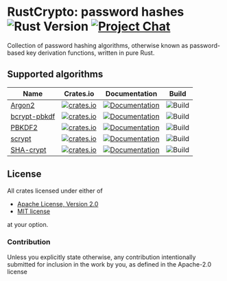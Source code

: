 # RustCrypto: password hashes ![Rust Version][rustc-image] [![Project Chat][chat-image]][chat-link]

Collection of password hashing algorithms, otherwise known as password-based key
derivation functions, written in pure Rust.

## Supported algorithms

| Name      | Crates.io  | Documentation | Build |
|-----------|------------|---------------|-------|
| [Argon2](https://en.wikipedia.org/wiki/Argon2)  | [![crates.io](https://img.shields.io/crates/v/argon2.svg)](https://crates.io/crates/argon2) | [![Documentation](https://docs.rs/argon2/badge.svg)](https://docs.rs/argon2) | ![Build](https://github.com/RustCrypto/password-hashes/workflows/argon2/badge.svg?branch=master&event=push) |
| [bcrypt-pbkdf](https://flak.tedunangst.com/post/bcrypt-pbkdf) | [![crates.io](https://img.shields.io/crates/v/bcrypt-pbkdf.svg)](https://crates.io/crates/bcrypt-pbkdf) | [![Documentation](https://docs.rs/bcrypt-pbkdf/badge.svg)](https://docs.rs/bcrypt-pbkdf) | ![Build](https://github.com/RustCrypto/password-hashes/workflows/bcrypt-pbkdf/badge.svg?branch=master&event=push) |
| [PBKDF2](https://en.wikipedia.org/wiki/PBKDF2)  | [![crates.io](https://img.shields.io/crates/v/pbkdf2.svg)](https://crates.io/crates/pbkdf2) | [![Documentation](https://docs.rs/pbkdf2/badge.svg)](https://docs.rs/pbkdf2) | ![Build](https://github.com/RustCrypto/password-hashes/workflows/pbkdf2/badge.svg?branch=master&event=push) |
| [scrypt](https://en.wikipedia.org/wiki/Scrypt)  | [![crates.io](https://img.shields.io/crates/v/scrypt.svg)](https://crates.io/crates/scrypt) | [![Documentation](https://docs.rs/scrypt/badge.svg)](https://docs.rs/scrypt) | ![Build](https://github.com/RustCrypto/password-hashes/workflows/scrypt/badge.svg?branch=master&event=push) |
| [SHA-crypt](https://www.akkadia.org/drepper/SHA-crypt.txt)    | [![crates.io](https://img.shields.io/crates/v/sha-crypt.svg)](https://crates.io/crates/sha-crypt) | [![Documentation](https://docs.rs/sha-crypt/badge.svg)](https://docs.rs/sha-crypt) | ![Build](https://github.com/RustCrypto/password-hashes/workflows/sha-crypt/badge.svg?branch=master&event=push) |

## License

All crates licensed under either of

 * [Apache License, Version 2.0](http://www.apache.org/licenses/LICENSE-2.0)
 * [MIT license](http://opensource.org/licenses/MIT)

at your option.

### Contribution

Unless you explicitly state otherwise, any contribution intentionally submitted
for inclusion in the work by you, as defined in the Apache-2.0 license

[//]: # (badges)

[rustc-image]: https://img.shields.io/badge/rustc-1.41+-blue.svg
[chat-image]: https://img.shields.io/badge/zulip-join_chat-blue.svg
[chat-link]: https://rustcrypto.zulipchat.com/#narrow/stream/260046-password-hashes
